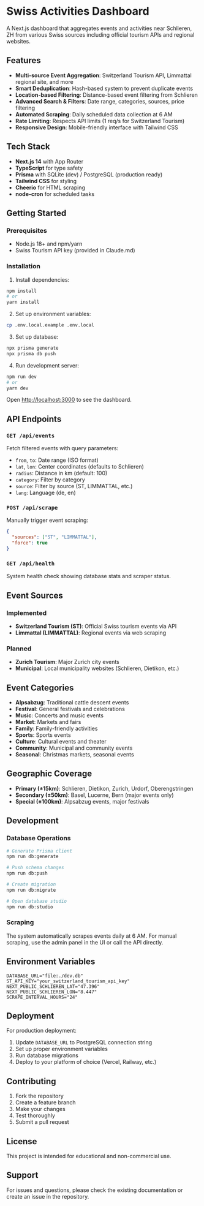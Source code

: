 # Swiss Activities Dashboard

A Next.js dashboard that aggregates events and activities near Schlieren, ZH from various Swiss sources including official tourism APIs and regional websites.

## Features

- **Multi-source Event Aggregation**: Switzerland Tourism API, Limmattal regional site, and more
- **Smart Deduplication**: Hash-based system to prevent duplicate events
- **Location-based Filtering**: Distance-based event filtering from Schlieren
- **Advanced Search & Filters**: Date range, categories, sources, price filtering
- **Automated Scraping**: Daily scheduled data collection at 6 AM
- **Rate Limiting**: Respects API limits (1 req/s for Switzerland Tourism)
- **Responsive Design**: Mobile-friendly interface with Tailwind CSS

## Tech Stack

- **Next.js 14** with App Router
- **TypeScript** for type safety
- **Prisma** with SQLite (dev) / PostgreSQL (production ready)
- **Tailwind CSS** for styling
- **Cheerio** for HTML scraping
- **node-cron** for scheduled tasks

## Getting Started

### Prerequisites

- Node.js 18+ and npm/yarn
- Swiss Tourism API key (provided in Claude.md)

### Installation

1. Install dependencies:
```bash
npm install
# or
yarn install
```

2. Set up environment variables:
```bash
cp .env.local.example .env.local
```

3. Set up database:
```bash
npx prisma generate
npx prisma db push
```

4. Run development server:
```bash
npm run dev
# or
yarn dev
```

Open [http://localhost:3000](http://localhost:3000) to see the dashboard.

## API Endpoints

### `GET /api/events`
Fetch filtered events with query parameters:
- `from`, `to`: Date range (ISO format)
- `lat`, `lon`: Center coordinates (defaults to Schlieren)
- `radius`: Distance in km (default: 100)
- `category`: Filter by category
- `source`: Filter by source (ST, LIMMATTAL, etc.)
- `lang`: Language (de, en)

### `POST /api/scrape`
Manually trigger event scraping:
```json
{
  "sources": ["ST", "LIMMATTAL"],
  "force": true
}
```

### `GET /api/health`
System health check showing database stats and scraper status.

## Event Sources

### Implemented
- **Switzerland Tourism (ST)**: Official Swiss tourism events via API
- **Limmattal (LIMMATTAL)**: Regional events via web scraping

### Planned
- **Zurich Tourism**: Major Zurich city events
- **Municipal**: Local municipality websites (Schlieren, Dietikon, etc.)

## Event Categories

- **Alpsabzug**: Traditional cattle descent events
- **Festival**: General festivals and celebrations
- **Music**: Concerts and music events
- **Market**: Markets and fairs
- **Family**: Family-friendly activities
- **Sports**: Sports events
- **Culture**: Cultural events and theater
- **Community**: Municipal and community events
- **Seasonal**: Christmas markets, seasonal events

## Geographic Coverage

- **Primary (±15km)**: Schlieren, Dietikon, Zurich, Urdorf, Oberengstringen
- **Secondary (±50km)**: Basel, Lucerne, Bern (major events only)
- **Special (±100km)**: Alpsabzug events, major festivals

## Development

### Database Operations
```bash
# Generate Prisma client
npm run db:generate

# Push schema changes
npm run db:push

# Create migration
npm run db:migrate

# Open database studio
npm run db:studio
```

### Scraping
The system automatically scrapes events daily at 6 AM. For manual scraping, use the admin panel in the UI or call the API directly.

## Environment Variables

```env
DATABASE_URL="file:./dev.db"
ST_API_KEY="your_switzerland_tourism_api_key"
NEXT_PUBLIC_SCHLIEREN_LAT="47.396"
NEXT_PUBLIC_SCHLIEREN_LON="8.447"
SCRAPE_INTERVAL_HOURS="24"
```

## Deployment

For production deployment:

1. Update `DATABASE_URL` to PostgreSQL connection string
2. Set up proper environment variables
3. Run database migrations
4. Deploy to your platform of choice (Vercel, Railway, etc.)

## Contributing

1. Fork the repository
2. Create a feature branch
3. Make your changes
4. Test thoroughly
5. Submit a pull request

## License

This project is intended for educational and non-commercial use.

## Support

For issues and questions, please check the existing documentation or create an issue in the repository.